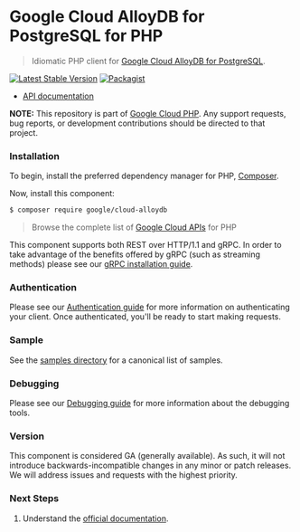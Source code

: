 # Google Cloud AlloyDB for PostgreSQL for PHP

> Idiomatic PHP client for [Google Cloud AlloyDB for PostgreSQL](https://cloud.google.com/alloydb).

[![Latest Stable Version](https://poser.pugx.org/google/cloud-alloydb/v/stable)](https://packagist.org/packages/google/cloud-alloydb) [![Packagist](https://img.shields.io/packagist/dm/google/cloud-alloydb.svg)](https://packagist.org/packages/google/cloud-alloydb)

* [API documentation](https://cloud.google.com/php/docs/reference/cloud-alloydb/latest)

**NOTE:** This repository is part of [Google Cloud PHP](https://github.com/googleapis/google-cloud-php). Any
support requests, bug reports, or development contributions should be directed to
that project.

### Installation

To begin, install the preferred dependency manager for PHP, [Composer](https://getcomposer.org/).

Now, install this component:

```sh
$ composer require google/cloud-alloydb
```

> Browse the complete list of [Google Cloud APIs](https://cloud.google.com/php/docs/reference)
> for PHP

This component supports both REST over HTTP/1.1 and gRPC. In order to take advantage of the benefits
offered by gRPC (such as streaming methods) please see our
[gRPC installation guide](https://cloud.google.com/php/grpc).

### Authentication

Please see our [Authentication guide](https://github.com/googleapis/google-cloud-php/blob/main/AUTHENTICATION.md) for more information
on authenticating your client. Once authenticated, you'll be ready to start making requests.

### Sample

See the [samples directory](https://github.com/googleapis/google-cloud-php-alloydb/tree/main/samples) for a canonical list of samples.

### Debugging

Please see our [Debugging guide](https://github.com/googleapis/google-cloud-php/blob/main/DEBUG.md)
for more information about the debugging tools.

### Version

This component is considered GA (generally available). As such, it will not introduce backwards-incompatible changes in
any minor or patch releases. We will address issues and requests with the highest priority.

### Next Steps

1. Understand the [official documentation](https://cloud.google.com/alloydb/docs/reference/rest).

